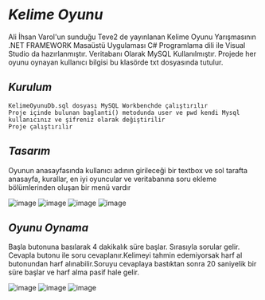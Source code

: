 # _Kelime_ _Oyunu_

Ali İhsan Varol'un sunduğu Teve2 de yayınlanan Kelime Oyunu Yarışmasının .NET FRAMEWORK Masaüstü Uygulaması
C# Programlama dili ile Visual Studio da hazırlanmıştır.
Veritabanı Olarak MySQL Kullanılmıştır.
Projede her oyunu oynayan kullanıcı bilgisi bu klasörde txt dosyasında tutulur.

## _Kurulum_

    KelimeOyunuDb.sql dosyası MySQL Workbenchde çalıştırılır
    Proje içinde bulunan baglanti() metodunda user ve pwd kendi Mysql kullanıcınız ve şifreniz olarak değiştirilir
    Proje çalıştırılır
    
## _Tasarım_

 Oyunun anasayfasında kullanıcı adının girileceği bir textbox ve sol tarafta anasayfa, kurallar, en iyi oyuncular ve veritabanına soru ekleme bölümlerinden oluşan bir menü vardır 
 
 ![image](https://user-images.githubusercontent.com/71495532/113904935-43705780-97db-11eb-9273-61dcbf0fe825.png)
 ![image](https://user-images.githubusercontent.com/71495532/113904939-45d2b180-97db-11eb-93e2-18f5d5b8a75e.png)
 ![image](https://user-images.githubusercontent.com/71495532/113904950-49663880-97db-11eb-8941-dfb50a74cb1b.png)
 ![image](https://user-images.githubusercontent.com/71495532/113904962-4d925600-97db-11eb-82d1-4f4537cb2880.png) 

## _Oyunu_ _Oynama_

Başla butonuna basılarak 4 dakikalık süre başlar. Sırasıyla sorular gelir. Cevapla butonu ile soru cevaplanır.Kelimeyi tahmin edemiyorsak harf al butonundan harf alınabilir.Soruyu cevaplaya bastıktan sonra 20 saniyelik bir süre başlar ve harf alma pasif hale gelir.

![image](https://user-images.githubusercontent.com/71495532/113905123-7ca8c780-97db-11eb-84bc-1e50ce3983d5.png)
![image](https://user-images.githubusercontent.com/71495532/113905229-98ac6900-97db-11eb-8746-3977dd39679a.png)
![image](https://user-images.githubusercontent.com/71495532/113905535-ec1eb700-97db-11eb-9252-8ac6e3ea73d7.png)



